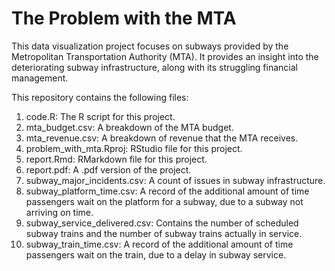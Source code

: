 # The Problem with the MTA
This data visualization project focuses on subways provided by the Metropolitan Transportation Authority (MTA).  It provides an insight into the deteriorating subway infrastructure, along with its struggling financial management.  

This repository contains the following files:
1. code.R: The R script for this project.
2. mta_budget.csv: A breakdown of the MTA budget.
3. mta_revenue.csv: A breakdown of revenue that the MTA receives.
4. problem_with_mta.Rproj: RStudio file for this project.
5. report.Rmd: RMarkdown file for this project.
6. report.pdf: A .pdf version of the project.
7. subway_major_incidents.csv: A count of issues in subway infrastructure.
8. subway_platform_time.csv: A record of the additional amount of time passengers wait on the platform for a subway, due to a subway not arriving on time.
9. subway_service_delivered.csv: Contains the number of scheduled subway trains and the number of subway trains actually in service.
10. subway_train_time.csv: A record of the additional amount of time passengers wait on the train, due to a delay in subway service.
